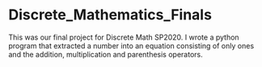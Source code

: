 # Discrete_Mathematics_Finals
 This was our final project for Discrete Math SP2020. I wrote a python program that extracted a number into an equation consisting of only ones and the addition, multiplication and parenthesis operators.
